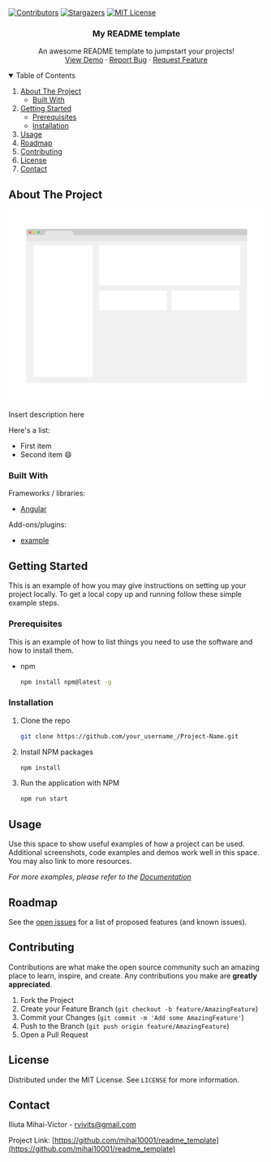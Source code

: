<!--
*** Thanks for checking out the Best-README-Template. If you have a suggestion
*** that would make this better, please fork the repo and create a pull request
*** or simply open an issue with the tag "enhancement".
*** Thanks again! Now go create something AMAZING! :D
-->



<!-- PROJECT SHIELDS -->
<!--
*** I'm using markdown "reference style" links for readability.
*** Reference links are enclosed in brackets [ ] instead of parentheses ( ).
*** See the bottom of this document for the declaration of the reference variables
*** for contributors-url, forks-url, etc. This is an optional, concise syntax you may use.
*** https://www.markdownguide.org/basic-syntax/#reference-style-links
-->
[![Contributors][contributors-shield]][contributors-url]
[![Stargazers][stars-shield]][stars-url]
[![MIT License][license-shield]][license-url]



<!-- PROJECT LOGO -->

<p align="center">
  <h3 align="center">My README template</h3>

  <p align="center">
    An awesome README template to jumpstart your projects!
    <br />
    <a href="https://insert-application-link-here">View Demo</a>
    ·
    <a href="https://github.com/mihai10001/readme_template/issues">Report Bug</a>
    ·
    <a href="https://github.com/mihai10001/readme_template/issues">Request Feature</a>
  </p>
</p>



<!-- TABLE OF CONTENTS -->
<details open="open">
  <summary>Table of Contents</summary>
  <ol>
    <li>
      <a href="#about-the-project">About The Project</a>
      <ul>
        <li><a href="#built-with">Built With</a></li>
      </ul>
    </li>
    <li>
      <a href="#getting-started">Getting Started</a>
      <ul>
        <li><a href="#prerequisites">Prerequisites</a></li>
        <li><a href="#installation">Installation</a></li>
      </ul>
    </li>
    <li><a href="#usage">Usage</a></li>
    <li><a href="#roadmap">Roadmap</a></li>
    <li><a href="#contributing">Contributing</a></li>
    <li><a href="#license">License</a></li>
    <li><a href="#contact">Contact</a></li>
  </ol>
</details>



<!-- ABOUT THE PROJECT -->
## About The Project
[![Product Name Screen Shot][product-screenshot]](https://example.com)

Insert description here

Here's a list:
* First item
* Second item :smile:

### Built With

Frameworks / libraries:
* [Angular](https://angular.io/)

Add-ons/plugins:
* [example](https://example.com/)


<!-- GETTING STARTED -->
## Getting Started

This is an example of how you may give instructions on setting up your project locally.
To get a local copy up and running follow these simple example steps.

### Prerequisites

This is an example of how to list things you need to use the software and how to install them.
* npm
  ```sh
  npm install npm@latest -g
  ```

### Installation

1. Clone the repo
   ```sh
   git clone https://github.com/your_username_/Project-Name.git
   ```
2. Install NPM packages
   ```sh
   npm install
   ```
3. Run the application with NPM
   ```sh
   npm run start
   ```


<!-- USAGE EXAMPLES -->
## Usage

Use this space to show useful examples of how a project can be used. Additional screenshots, code examples and demos work well in this space. You may also link to more resources.

_For more examples, please refer to the [Documentation](https://example.com)_


<!-- ROADMAP -->
## Roadmap

See the [open issues](https://github.com/mihai10001/readme_template/issues) for a list of proposed features (and known issues).



<!-- CONTRIBUTING -->
## Contributing

Contributions are what make the open source community such an amazing place to learn, inspire, and create. Any contributions you make are **greatly appreciated**.

1. Fork the Project
2. Create your Feature Branch (`git checkout -b feature/AmazingFeature`)
3. Commit your Changes (`git commit -m 'Add some AmazingFeature'`)
4. Push to the Branch (`git push origin feature/AmazingFeature`)
5. Open a Pull Request



<!-- LICENSE -->
## License

Distributed under the MIT License. See `LICENSE` for more information.



<!-- CONTACT -->
## Contact

Iliuta Mihai-Victor - rvivits@gmail.com

Project Link: [https://github.com/mihai10001/readme_template](https://github.com/mihai10001/readme_template)


<!-- MARKDOWN LINKS & IMAGES -->
<!-- https://www.markdownguide.org/basic-syntax/#reference-style-links -->
[contributors-shield]: https://img.shields.io/github/contributors/mihai10001/readme_template.svg?style=for-the-badge
[contributors-url]: https://github.com/mihai10001/readme_template/graphs/contributors
[stars-shield]: https://img.shields.io/github/stars/mihai10001/readme_template.svg?style=for-the-badge
[stars-url]: https://github.com/mihai10001/readme_template/stargazers
[license-shield]: https://img.shields.io/github/license/mihai10001/readme_template.svg?style=for-the-badge
[license-url]: https://github.com/mihai10001/readme_template/blob/master/LICENSE.txt
[product-screenshot]: images/screenshot.png
